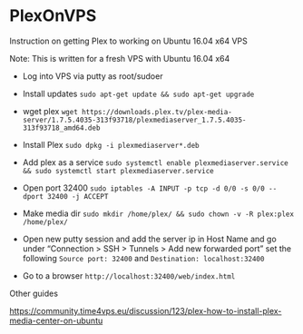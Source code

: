 # PlexOnVPS
Instruction on getting Plex to working on Ubuntu 16.04 x64 VPS 

Note: This is written for a fresh VPS with Ubuntu 16.04 x64

* Log into VPS via putty as root/sudoer

* Install updates `sudo apt-get update && sudo apt-get upgrade`

* wget plex `wget https://downloads.plex.tv/plex-media-server/1.7.5.4035-313f93718/plexmediaserver_1.7.5.4035-313f93718_amd64.deb`

* Install Plex `sudo dpkg -i plexmediaserver*.deb`

* Add plex as a service `sudo systemctl enable plexmediaserver.service && sudo systemctl start plexmediaserver.service`

* Open port 32400 `sudo iptables -A INPUT -p tcp -d 0/0 -s 0/0 --dport 32400 -j ACCEPT`

* Make media dir `sudo mkdir /home/plex/ && sudo chown -v -R plex:plex /home/plex/`

* Open new putty session and add the server ip in Host Name and go under “Connection > SSH > Tunnels > Add new forwarded port” set the following
`Source port: 32400` and `Destination: localhost:32400`

* Go to a browser `http://localhost:32400/web/index.html`

Other guides

https://community.time4vps.eu/discussion/123/plex-how-to-install-plex-media-center-on-ubuntu
